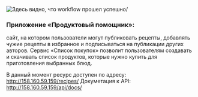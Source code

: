 
![Здесь видно, что workflow прошел успешно](https://github.com/yanastasya/foodgram-project-react/actions/workflows/main.yml/badge.svg)/
### Приложение «Продуктовый помощник»: 
сайт, на котором пользователи могут публиковать рецепты, добавлять чужие рецепты в избранное и подписываться на публикации других авторов. Сервис «Список покупок» позволит пользователям создавать и скачивать список продуктов, которые нужно купить для приготовления выбранных блюд.

В данный момент ресурс доступен по адресу: http://158.160.59.159/recipes/ 
Докуметация к API: http://158.160.59.159/api/docs/

